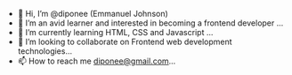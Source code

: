 - 👋 Hi, I’m @diponee (Emmanuel Johnson)
- 👀 I’m an avid learner and interested in becoming a frontend developer ...
- 🌱 I’m currently learning HTML, CSS and Javascript ...
- 💞️ I’m looking to collaborate on Frontend web development technologies...
- 📫 How to reach me diponee@gmail.com...

<!---
diponee/diponee is a ✨ special ✨ repository because its `README.md` (this file) appears on your GitHub profile.
You can click the Preview link to take a look at your changes.
--->
